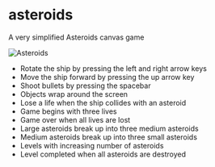 asteroids
=========

A very simplified Asteroids canvas game

![Asteroids](http://i.imgur.com/BEuBs4j.png)

* Rotate the ship by pressing the left and right arrow keys
* Move the ship forward by pressing the up arrow key
* Shoot bullets by pressing the spacebar
* Objects wrap around the screen
* Lose a life when the ship collides with an asteroid
* Game begins with three lives
* Game over when all lives are lost
* Large asteroids break up into three medium asteroids
* Medium asteroids break up into three small asteroids
* Levels with increasing number of asteroids
* Level completed when all asteroids are destroyed
